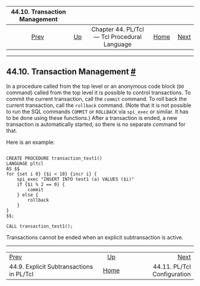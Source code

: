 

|                          44.10. Transaction Management                         |                                                                 |                                              |                                                       |                                                          |
| :----------------------------------------------------------------------------: | :-------------------------------------------------------------- | :------------------------------------------: | ----------------------------------------------------: | -------------------------------------------------------: |
| [Prev](pltcl-subtransactions.html "44.9. Explicit Subtransactions in PL/Tcl")  | [Up](pltcl.html "Chapter 44. PL/Tcl — Tcl Procedural Language") | Chapter 44. PL/Tcl — Tcl Procedural Language | [Home](index.html "PostgreSQL 17devel Documentation") |  [Next](pltcl-config.html "44.11. PL/Tcl Configuration") |

***

## 44.10. Transaction Management [#](#PLTCL-TRANSACTIONS)

In a procedure called from the top level or an anonymous code block (`DO` command) called from the top level it is possible to control transactions. To commit the current transaction, call the `commit` command. To roll back the current transaction, call the `rollback` command. (Note that it is not possible to run the SQL commands `COMMIT` or `ROLLBACK` via `spi_exec` or similar. It has to be done using these functions.) After a transaction is ended, a new transaction is automatically started, so there is no separate command for that.

Here is an example:

```

CREATE PROCEDURE transaction_test1()
LANGUAGE pltcl
AS $$
for {set i 0} {$i < 10} {incr i} {
    spi_exec "INSERT INTO test1 (a) VALUES ($i)"
    if {$i % 2 == 0} {
        commit
    } else {
        rollback
    }
}
$$;

CALL transaction_test1();
```

Transactions cannot be ended when an explicit subtransaction is active.

***

|                                                                                |                                                                 |                                                          |
| :----------------------------------------------------------------------------- | :-------------------------------------------------------------: | -------------------------------------------------------: |
| [Prev](pltcl-subtransactions.html "44.9. Explicit Subtransactions in PL/Tcl")  | [Up](pltcl.html "Chapter 44. PL/Tcl — Tcl Procedural Language") |  [Next](pltcl-config.html "44.11. PL/Tcl Configuration") |
| 44.9. Explicit Subtransactions in PL/Tcl                                       |      [Home](index.html "PostgreSQL 17devel Documentation")      |                              44.11. PL/Tcl Configuration |
